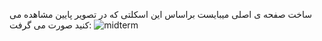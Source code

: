 
ساخت صفحه ی اصلی میبایست براساس این اسکلتی که در تصویر پایین مشاهده می کنید صورت می گرفت:
![midterm](https://github.com/TomeyTNT/Website/assets/93466006/310f6a48-4c2e-458a-9148-dfd7db8709ab)
